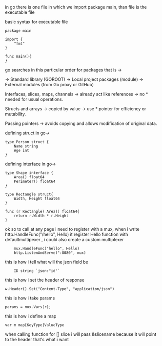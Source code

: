 in go there is one file in which we import package main, than file is the executable file

basic syntax for executable file 
```
package main

import {
	"fmt"
}

func main(){
}
```

go searches in this particular order for packages that is ->

-> Standard library (GOROOT)
-> Local project packages (module)
-> External modules (from Go proxy or GitHub)

Interfaces, slices, maps, channels → already act like references → no * needed for usual operations.

Structs and arrays → copied by value → use * pointer for efficiency or mutability.

Passing pointers → avoids copying and allows modification of original data.

defining struct in go-> 
```
type Person struct {
	Name string 
	Age int 
}
```

defining interface in go-> 
```
type Shape interface {
	Area() float64
	Perimeter() float64
}

type Rectangle struct{
	Width, Height float64
}

func (r Rectangle) Area() float64{
	return r.Width * r.Height
}
```

ok so to call at any page i need to register with a mux, when i write 
http.HandleFunc("/hello", Hello)
it register Hello function with defaultmultipexer , i could also create a custom multiplexer
``` mux := http.NewServeMux()
    mux.HandleFunc("hello", Hello)
	http.ListenAndServe(":8080", mux)
```

this is how i tell what will the json field be 
```
	ID string `json:"id"`
```

this is how i set the header of response 
```
w.Header().Set("Content-Type", "application/json")
```

this is how i take params 
```
params = mux.Vars(r);
```

this is how i define a map
```
var m map[KeyType]ValueType
```

when calling function for [] slice i will pass &slicename because it will point to the header that's what i want 





